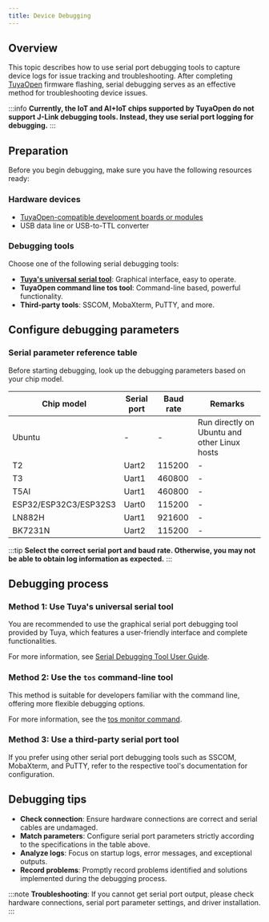 ```yaml
---
title: Device Debugging
---
```


## Overview

This topic describes how to use serial port debugging tools to capture device logs for issue tracking and troubleshooting. After completing [TuyaOpen](https://github.com/tuya/TuyaOpen) firmware flashing, serial debugging serves as an effective method for troubleshooting device issues.

:::info
**Currently, the IoT and AI+IoT chips supported by TuyaOpen do not support J-Link debugging tools. Instead, they use serial port logging for debugging.**
:::

## Preparation

Before you begin debugging, make sure you have the following resources ready:

### Hardware devices

- [TuyaOpen-compatible development boards or modules](../hardware-specific/index.md#hardware-platforms)
- USB data line or USB-to-TTL converter

### Debugging tools

Choose one of the following serial debugging tools:

- **[Tuya's universal serial tool](https://www.tuyaopen.ai/zh/tools/tyutool)**: Graphical interface, easy to operate.
- **TuyaOpen command line tos tool**: Command-line based, powerful functionality.
- **Third-party tools**: SSCOM, MobaXterm, PuTTY, and more.

## Configure debugging parameters

### Serial parameter reference table

Before starting debugging, look up the debugging parameters based on your chip model.

| Chip model | Serial port | Baud rate | Remarks |
|---------|---------|--------|------|
| Ubuntu | - | - | Run directly on Ubuntu and other Linux hosts |
| T2 | Uart2 | 115200 | - |
| T3 | Uart1 | 460800 | - |
| T5AI | Uart1 | 460800 | - |
| ESP32/ESP32C3/ESP32S3 | Uart0 | 115200 | - |
| LN882H | Uart1 | 921600 | - |
| BK7231N | Uart2 | 115200 | - |

:::tip
**Select the correct serial port and baud rate. Otherwise, you may not be able to obtain log information as expected.**
:::

## Debugging process

### Method 1: Use Tuya's universal serial tool

You are recommended to use the graphical serial port debugging tool provided by Tuya, which features a user-friendly interface and complete functionalities.

For more information, see [Serial Debugging Tool User Guide](../tos-tools/tools-tyutool.md).

### Method 2: Use the `tos` command-line tool

This method is suitable for developers familiar with the command line, offering more flexible debugging options.

For more information, see the [tos monitor command](../tos-tools/tos-guide#monitor).

### Method 3: Use a third-party serial port tool

If you prefer using other serial port debugging tools such as SSCOM, MobaXterm, and PuTTY, refer to the respective tool's documentation for configuration.

## Debugging tips

- **Check connection**: Ensure hardware connections are correct and serial cables are undamaged.
- **Match parameters**: Configure serial port parameters strictly according to the specifications in the table above.
- **Analyze logs**: Focus on startup logs, error messages, and exceptional outputs.
- **Record problems**: Promptly record problems identified and solutions implemented during the debugging process.

:::note
**Troubleshooting**: If you cannot get serial port output, please check hardware connections, serial port parameter settings, and driver installation.
:::
